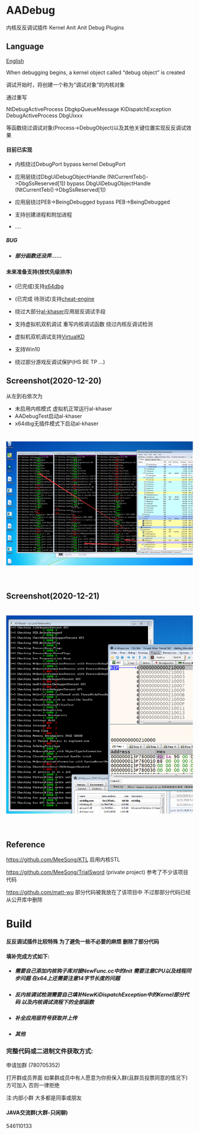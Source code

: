 # AADebug

内核反反调试插件
Kernel Anit Anit Debug Plugins

## Language

[English](README-en.md)

When debugging begins, a kernel object called “debug object” is created

调试开始时，将创建一个称为“调试对象”的内核对象

通过重写

NtDebugActiveProcess 
DbgkpQueueMessage 
KiDispatchException
DebugActiveProcess
DbgUixxx

等函数绕过调试对象(Process->DebugObject)以及其他关键位置实现反反调试效果

#### 目前已实现

- 内核绕过DebugPort
bypass kernel DebugPort

- 应用层绕过DbgUiDebugObjectHandle (NtCurrentTeb()->DbgSsReserved[1])
bypass DbgUiDebugObjectHandle (NtCurrentTeb()->DbgSsReserved[1])

- 应用层绕过PEB->BeingDebugged
bypass PEB->BeingDebugged

- 支持创建进程和附加进程

- ....

##### BUG

- ##### 部分函数还没弄......

#### 未来准备支持(按优先级排序)

- (已完成)支持[x64dbg](https://github.com/x64dbg/x64dbg "x64dbg") 

- (已完成 待测试)支持[cheat-engine](https://github.com/cheat-engine/cheat-engine "cheat-engine")

- 绕过大部分[al-khaser](https://github.com/LordNoteworthy/al-khaser "al-khaser")应用层反调试手段

- 支持虚拟机双机调试 重写内核调试函数 绕过内核反调试检测

- 虚拟机双机调试支持[VirtualKD](https://github.com/sysprogs/VirtualKD)

- 支持Win10

- 绕过部分游戏反调试保护(HS BE TP ...)

## Screenshot(2020-12-20)
从左到右依次为 
- 未启用内核模式 虚拟机正常运行al-khaser
- AADebugTest启动al-khaser
- x64dbg无插件模式下启动al-khaser
<h1 align="center">
	<img src="1.png" >
	<br>
	<br>
</h1>

## Screenshot(2020-12-21)
<h1 align="center">
	<img src="2.png" >
	<br>
	<br>
</h1>

## Reference

https://github.com/MeeSong/KTL 启用内核STL

https://github.com/MeeSong/TrialSword (private project) 参考了不少该项目代码

https://github.com/matt-wu 部分代码被我放在了该项目中 不过那部分代码已经从公开库中删除

# Build

#### 反反调试插件比较特殊 为了避免一些不必要的麻烦 删除了部分代码

#### 填补完成方式如下:

- ##### 需要自己添加内核钩子库对接NewFunc.cc中的Init 需要注意CPU以及线程同步问题 在x64上还需要注意14字节长度的问题

- ##### 反内核调试检测需要自己填补NewKiDispatchException中的Kernel部分代码 以及内核调试流程下的全部函数

- ##### 补全应用层符号获取并上传

- ##### 其他

### 完整代码或二进制文件获取方式:

申请加群 (780705352)

打开群成员界面 如果群成员中有人愿意为你担保入群(且群员投票同意的情况下)方可加入 否则一律拒绝 

注:内部小群 大多都是同事或朋友 

#### JAVA交流群(大群-只闲聊)

546110133
